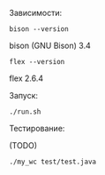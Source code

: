 Зависимости:

`bison --version`

bison (GNU Bison) 3.4

`flex --version`

flex 2.6.4

Запуск:

`./run.sh`

Тестирование:

(TODO)

`./my_wc test/test.java`
